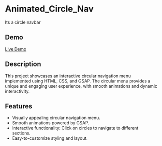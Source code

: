 # Animated_Circle_Nav
Its a circle navbar 

## Demo

[Live Demo](https://animated-circle-nav-rohitgaikwad-dev.vercel.app/)

## Description

This project showcases an interactive circular navigation menu implemented using HTML, CSS, and GSAP. The circular menu provides a unique and engaging user experience, with smooth animations and dynamic interactivity.

## Features

- Visually appealing circular navigation menu.
- Smooth animations powered by GSAP.
- Interactive functionality: Click on circles to navigate to different sections.
- Easy-to-customize styling and layout.
